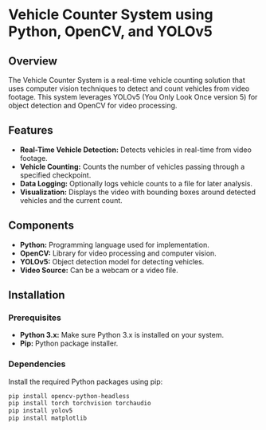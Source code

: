 # Vehicle Counter System using Python, OpenCV, and YOLOv5

## Overview

The Vehicle Counter System is a real-time vehicle counting solution that uses computer vision techniques to detect and count vehicles from video footage. This system leverages YOLOv5 (You Only Look Once version 5) for object detection and OpenCV for video processing.

## Features

- **Real-Time Vehicle Detection:** Detects vehicles in real-time from video footage.
- **Vehicle Counting:** Counts the number of vehicles passing through a specified checkpoint.
- **Data Logging:** Optionally logs vehicle counts to a file for later analysis.
- **Visualization:** Displays the video with bounding boxes around detected vehicles and the current count.

## Components

- **Python:** Programming language used for implementation.
- **OpenCV:** Library for video processing and computer vision.
- **YOLOv5:** Object detection model for detecting vehicles.
- **Video Source:** Can be a webcam or a video file.

## Installation

### Prerequisites

- **Python 3.x:** Make sure Python 3.x is installed on your system.
- **Pip:** Python package installer.

### Dependencies

Install the required Python packages using pip:

```bash
pip install opencv-python-headless
pip install torch torchvision torchaudio
pip install yolov5
pip install matplotlib

